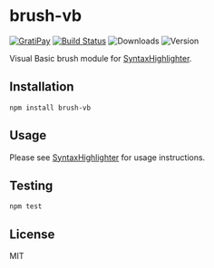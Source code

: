 # brush-vb

[![GratiPay](https://img.shields.io/gratipay/user/alexgorbatchev.svg)](https://gratipay.com/alexgorbatchev/)
[![Build Status](https://travis-ci.org/syntaxhighlighter/brush-vb.svg)](https://travis-ci.org/syntaxhighlighter/brush-vb)
![Downloads](https://img.shields.io/npm/dm/brush-vb.svg)
![Version](https://img.shields.io/npm/v/brush-vb.svg)

Visual Basic brush module for [SyntaxHighlighter](https://github.com/syntaxhighlighter/syntaxhighlighter).

## Installation

```
npm install brush-vb
```

## Usage

Please see [SyntaxHighlighter](https://github.com/syntaxhighlighter/syntaxhighlighter) for usage instructions.

## Testing

```
npm test
```

## License

MIT

